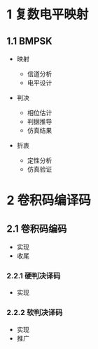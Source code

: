 # 1 复数电平映射

## 1.1 BMPSK
* 映射
    - 信道分析
    - 电平设计

* 判决
    - 相位估计
    - 判据推导
    - 仿真结果

* 折衷
    - 定性分析
    - 仿真验证

# 2 卷积码编译码

## 2.1 卷积码编码
* 实现
* 收尾

### 2.2.1 硬判决译码
* 实现

### 2.2.2 软判决译码
* 实现
* 推广
